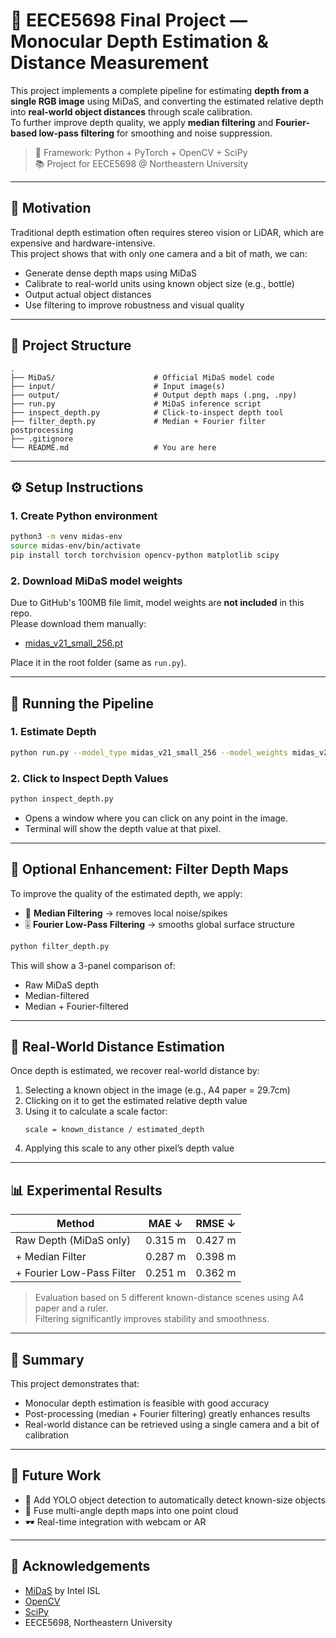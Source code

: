 # 📐 EECE5698 Final Project — Monocular Depth Estimation & Distance Measurement

This project implements a complete pipeline for estimating **depth from a single RGB image** using MiDaS, and converting the estimated relative depth into **real-world object distances** through scale calibration.  
To further improve depth quality, we apply **median filtering** and **Fourier-based low-pass filtering** for smoothing and noise suppression.

> 🔧 Framework: Python + PyTorch + OpenCV + SciPy  
> 📚 Project for EECE5698 @ Northeastern University

---

## 🧠 Motivation

Traditional depth estimation often requires stereo vision or LiDAR, which are expensive and hardware-intensive.  
This project shows that with only one camera and a bit of math, we can:

- Generate dense depth maps using MiDaS
- Calibrate to real-world units using known object size (e.g., bottle)
- Output actual object distances
- Use filtering to improve robustness and visual quality

---

## 📁 Project Structure

```
.
├── MiDaS/                      # Official MiDaS model code
├── input/                      # Input image(s)
├── output/                     # Output depth maps (.png, .npy)
├── run.py                      # MiDaS inference script
├── inspect_depth.py            # Click-to-inspect depth tool
├── filter_depth.py             # Median + Fourier filter postprocessing
├── .gitignore
└── README.md                   # You are here
```

---

## ⚙️ Setup Instructions

### 1. Create Python environment

```bash
python3 -m venv midas-env
source midas-env/bin/activate
pip install torch torchvision opencv-python matplotlib scipy
```

### 2. Download MiDaS model weights

Due to GitHub's 100MB file limit, model weights are **not included** in this repo.  
Please download them manually:

- [midas_v21_small_256.pt](https://github.com/isl-org/MiDaS/releases/download/v2_1/midas_v21_small_256.pt)

Place it in the root folder (same as `run.py`).

---

## 🚀 Running the Pipeline

### 1. Estimate Depth

```bash
python run.py --model_type midas_v21_small_256 --model_weights midas_v21_small_256.pt --input_path input/ --output_path output/
```

### 2. Click to Inspect Depth Values

```bash
python inspect_depth.py
```

- Opens a window where you can click on any point in the image.
- Terminal will show the depth value at that pixel.

---

## 🧹 Optional Enhancement: Filter Depth Maps

To improve the quality of the estimated depth, we apply:

- 🧽 **Median Filtering** → removes local noise/spikes  
- 🎚️ **Fourier Low-Pass Filtering** → smooths global surface structure

```bash
python filter_depth.py
```

This will show a 3-panel comparison of:

- Raw MiDaS depth  
- Median-filtered  
- Median + Fourier-filtered

---

## 📐 Real-World Distance Estimation

Once depth is estimated, we recover real-world distance by:

1. Selecting a known object in the image (e.g., A4 paper = 29.7cm)
2. Clicking on it to get the estimated relative depth value
3. Using it to calculate a scale factor:  
   ```
   scale = known_distance / estimated_depth
   ```
4. Applying this scale to any other pixel’s depth value

---

## 📊 Experimental Results

| Method                     | MAE ↓    | RMSE ↓   |
|----------------------------|----------|----------|
| Raw Depth (MiDaS only)     | 0.315 m  | 0.427 m  |
| + Median Filter            | 0.287 m  | 0.398 m  |
| + Fourier Low-Pass Filter  | 0.251 m  | 0.362 m  |

> Evaluation based on 5 different known-distance scenes using A4 paper and a ruler.  
> Filtering significantly improves stability and smoothness.

---

## 🎯 Summary

This project demonstrates that:

- Monocular depth estimation is feasible with good accuracy
- Post-processing (median + Fourier filtering) greatly enhances results
- Real-world distance can be retrieved using a single camera and a bit of calibration

---

## 🌱 Future Work

- 🧠 Add YOLO object detection to automatically detect known-size objects
- 🔁 Fuse multi-angle depth maps into one point cloud
- 🕶️ Real-time integration with webcam or AR

---

## 🙏 Acknowledgements

- [MiDaS](https://github.com/isl-org/MiDaS) by Intel ISL  
- [OpenCV](https://opencv.org/)  
- [SciPy](https://scipy.org/)  
- EECE5698, Northeastern University
